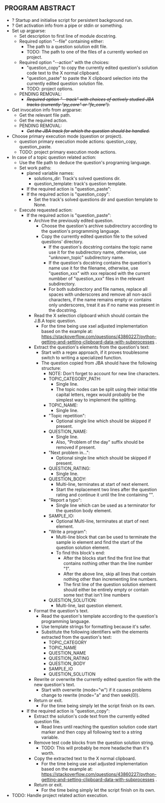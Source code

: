 ## PROGRAM ABSTRACT
 - ? Startup and initialise script for persistent background run.
 - ? Get activation info from a pipe or stdin or something.
 - Set up argparse:
   - Set description to first line of module docstring.
   - Required option "--file" containing either:
     - The path to a question solution edit file.
     - TODO: The path to one of the files of a currently worked on project.
   - Required option "--action" with the choices: 
     - "question_copy" to copy the currently edited question's solution code text to the X normal clipboard.
     - "question_paste" to paste the X clipboard selection into the currently edited question solution file.
     - TODO: project options.
   - PENDING REMOVAL:
     - _~~Required option "--track" with choices of actively studied JBA tracks (currently "py_core" or "fe_core").~~_
 - Get invocation info from argparse:
   - Get the relevant file path.
   - Get the required action.
   - PENDING REMOVAL:
     - _~~Get the JBA track for which the question should be handled.~~_
 - Choose primary execution mode (question or project).
   - question primary execution mode actions: question_copy, question_paste.
   - TODO: project primary execution mode actions.
 - In case of a topic question related action: 
   - Use the file path to deduce the question's programing language.
   - Set work paths:
     - planed variable names: 
       - solutions_dir: Track's solved questions dir.
       - question_template: track's question template.
     - If the required action is "question_paste":
     - If the required action is "question_copy":
       - Set the track's solved questions dir and question template to None.
   - Execute requested action: 
     - If the required action is "question_paste":
       - Archive the previously edited question.
         - Choose the question's archive subdirectory according to the question's programming language.
         - Copy the currently edited question file to the solved questions' directory.
           - If the question's docstring contains the topic name use it for the subdirectory name, otherwise, use "unknown_topic" subdirectory name.
           - If the question's docstring contains the question's name use it for the filename, otherwise, use "question_xxx" with xxx replaced with the current numbber of "question_xxx" files in the relevant subdirectory.
           - For both subdirectory and file names, replace all spaces with underscores and remove all non-ascii characters, if the name remains empty or contains only underscores, treat it as if no name was present in the docstring.
       - Read the X selection clipboard which should contain
         the J.B.A topic question.
         - For the time being use xsel adjusted implementation based on the example at: https://stackoverflow.com/questions/43860227/python-getting-and-setting-clipboard-data-with-subprocesses .
       - Extract the question's elements from the question's text:
         - Start with a regex approach, if it proves troublesome switch to writing a specialized function.
         - The question copied from JBA should have the following structure:
           - NOTE: Don't forget to account for new line characters.
           - TOPIC_CATEGORY_PATH:
             - Single line.
             - The topic nodes can be split using their initial title capital letters, regex would probably be the simplest way to implement the splitting.
           - TOPIC_NAME:
             - Single line.
           - "Topic repetition":
             - Optional single line which should be skipped if present.
           - QUESTION_NAME:
             - Single line.
             - Also, "Problem of the day" suffix should be removed if present.
           - "Next problem in...":
             - Optional single line which should be skipped if present.
           - QUESTION_RATING:
             - Single line.
           - QUESTION_BODY:
             - Multi-line, terminates at start of next element.
             - Start the replacement two lines after the question
               rating and continue it until the line containing
               "".
           - "Report a typo":
             - Single line which can be used as a terminator for the question body element.
           - SAMPLE_IO:
             - Optional Multi-line, terminates at start of next element.
           - "Write a program":
             - Multi-line block that can be used to terminate the sample io element and find the start of the question solution element.
             - To find this block's end:
               - After the blocks start find the first line that contains nothing other than the line number "1".
               - After the above line, skip all lines that contain nothing other than incrementing line numbers.
               - The first line of the question solution element should either be entirely empty or contain some text that isn't line numbers
           - QUESTION_SOLUTION:
             - Multi-line, last question element.
       - Format the question's text.
         - Read the question's template according to the question's programming language.
         - Use template strings for formatting because it's safer.
         - Substitute the following identifiers with the elements extracted from the question's text:
           - TOPIC_CATEGORY
           - TOPIC_NAME
           - QUESTION_NAME
           - QUESTION_RATING
           - QUESTION_BODY
           - SAMPLE_IO
           - QUESTION_SOLUTION
       - Rewrite or overwrite the currently edited question file
         with the new question's text.
         - Start with overwrite (mode="w") if it causes problems
           change to rewrite (mode="a" and then seek(0)).
       - Return or exit.
         - For the time being simply let the script finish on its own.
     - If the required action is "question_copy":
       - Extract the solution's code text from the currently edited question file.
         - Read lines until reaching the question solution code start marker and then copy all following text to a string variable.
       - Remove test code blocks from the question solution string.
         - TODO: This will probably be more headache than it's worth.
       - Copy the extracted text to the X normal clipboard.
         - For the time being use xsel adjusted implementation based on the example at: https://stackoverflow.com/questions/43860227/python-getting-and-setting-clipboard-data-with-subprocesses .
       - Return or exit.
         - For the time being simply let the script finish on its own.
 - TODO: Handle project related action execution.
